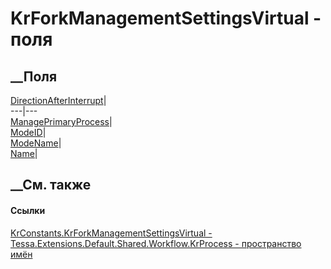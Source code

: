 # KrForkManagementSettingsVirtual - поля
##  __Поля
[DirectionAfterInterrupt](F_Tessa_Extensions_Default_Shared_Workflow_KrProcess_KrConstants_KrForkManagementSettingsVirtual_DirectionAfterInterrupt.htm)|  
---|---  
[ManagePrimaryProcess](F_Tessa_Extensions_Default_Shared_Workflow_KrProcess_KrConstants_KrForkManagementSettingsVirtual_ManagePrimaryProcess.htm)|  
[ModeID](F_Tessa_Extensions_Default_Shared_Workflow_KrProcess_KrConstants_KrForkManagementSettingsVirtual_ModeID.htm)|  
[ModeName](F_Tessa_Extensions_Default_Shared_Workflow_KrProcess_KrConstants_KrForkManagementSettingsVirtual_ModeName.htm)|  
[Name](F_Tessa_Extensions_Default_Shared_Workflow_KrProcess_KrConstants_KrForkManagementSettingsVirtual_Name.htm)|  
## __См. также
#### Ссылки
[KrConstants.KrForkManagementSettingsVirtual -
](T_Tessa_Extensions_Default_Shared_Workflow_KrProcess_KrConstants_KrForkManagementSettingsVirtual.htm)
[Tessa.Extensions.Default.Shared.Workflow.KrProcess - пространство
имён](N_Tessa_Extensions_Default_Shared_Workflow_KrProcess.htm)
